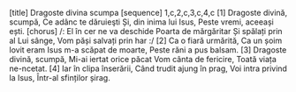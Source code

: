 [title] Dragoste divina scumpa
[sequence] 1,c,2,c,3,c,4,c
[1]
Dragoste divină, scumpă,
Ce adânc te dăruieşti
Și, din inima lui Isus,
Peste vremi, aceeași ești.
[chorus]
/: El în cer ne va deschide
Poarta de mărgăritar
Și spălați prin al Lui sânge,
Vom păși salvați prin har :/
[2]
Ca o fiară urmărită,
Ca un șoim lovit eram
Isus m-a scăpat de moarte,
Peste răni a pus balsam.
[3]
Dragoste divină, scumpă,
Mi-ai iertat orice păcat
Vom cânta de fericire,
Toată viața ne-ncetat.
[4]
Iar în clipa înserării,
Când trudit ajung în prag,
Voi intra privind la Isus,
Într-al sfinților șirag.

